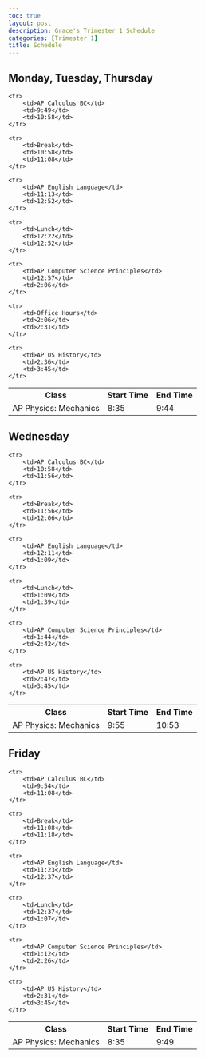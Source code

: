```yaml
---
toc: true
layout: post
description: Grace's Trimester 1 Schedule
categories: [Trimester 1]
title: Schedule
---
```


<h2> Monday, Tuesday, Thursday</h2>

<table>
    <tr>
     <th>Class</th>
     <th>Start Time</th>
     <th>End Time</th>
    </tr>
    <tr>
        <td>AP Physics: Mechanics</td>
        <td>8:35</td>
        <td>9:44</td>
    </tr>

    <tr>
        <td>AP Calculus BC</td>
        <td>9:49</td>
        <td>10:58</td>
    </tr>

    <tr>
        <td>Break</td>
        <td>10:58</td>
        <td>11:08</td>
    </tr>

    <tr>
        <td>AP English Language</td>
        <td>11:13</td>
        <td>12:52</td>
    </tr>

    <tr>
        <td>Lunch</td>
        <td>12:22</td>
        <td>12:52</td>
    </tr>

    <tr>
        <td>AP Computer Science Principles</td>
        <td>12:57</td>
        <td>2:06</td>
    </tr>

    <tr>
        <td>Office Hours</td>
        <td>2:06</td>
        <td>2:31</td>
    </tr>

    <tr>
        <td>AP US History</td>
        <td>2:36</td>
        <td>3:45</td>
    </tr>
</table>


<h2> Wednesday </h2>

<table>
    <tr>
     <th>Class</th>
     <th>Start Time</th>
     <th>End Time</th>
    </tr>
    <tr>
        <td>AP Physics: Mechanics</td>
        <td>9:55</td>
        <td>10:53</td>
    </tr>

    <tr>
        <td>AP Calculus BC</td>
        <td>10:58</td>
        <td>11:56</td>
    </tr>

    <tr>
        <td>Break</td>
        <td>11:56</td>
        <td>12:06</td>
    </tr>

    <tr>
        <td>AP English Language</td>
        <td>12:11</td>
        <td>1:09</td>
    </tr>

    <tr>
        <td>Lunch</td>
        <td>1:09</td>
        <td>1:39</td>
    </tr>

    <tr>
        <td>AP Computer Science Principles</td>
        <td>1:44</td>
        <td>2:42</td>
    </tr>

    <tr>
        <td>AP US History</td>
        <td>2:47</td>
        <td>3:45</td>
    </tr>
</table>


<h2> Friday </h2>

<table>
    <tr>
     <th>Class</th>
     <th>Start Time</th>
     <th>End Time</th>
    </tr>
    <tr>
        <td>AP Physics: Mechanics</td>
        <td>8:35</td>
        <td>9:49</td>
    </tr>

    <tr>
        <td>AP Calculus BC</td>
        <td>9:54</td>
        <td>11:08</td>
    </tr>

    <tr>
        <td>Break</td>
        <td>11:08</td>
        <td>11:18</td>
    </tr>

    <tr>
        <td>AP English Language</td>
        <td>11:23</td>
        <td>12:37</td>
    </tr>

    <tr>
        <td>Lunch</td>
        <td>12:37</td>
        <td>1:07</td>
    </tr>

    <tr>
        <td>AP Computer Science Principles</td>
        <td>1:12</td>
        <td>2:26</td>
    </tr>

    <tr>
        <td>AP US History</td>
        <td>2:31</td>
        <td>3:45</td>
    </tr>
</table>